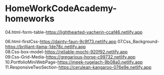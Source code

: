 # HomeWorkCodeAcademy-homeworks
04.html-form-table-https://lighthearted-vacherin-ccaf46.netlify.app </br>

06.html-firstCss-https://dainty-faun-9c9f73.netlify.app</b>
07.Css_Background-https://brilliant-llama-1de78c.netlify.app <br>
08.Css-box-model-https://reliable-mochi-920f92.netlify.app <br>
09.Css-Grid-Media-https://gregarious-horse-c99732.netlify.app <br>
10.PortfolioMiniWebPage-https://meek-rugelach-9b08a0.netlify.app <br>
11.ResponsiveTwoSection-https://cerulean-kangaroo-076e9e.netlify.app <br>
